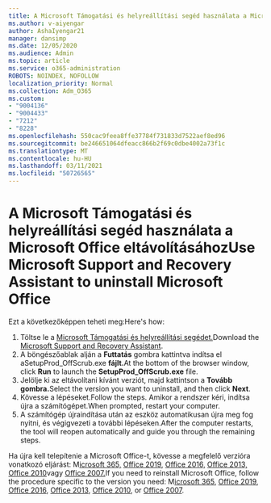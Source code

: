 ```yaml
---
title: A Microsoft Támogatási és helyreállítási segéd használata a Microsoft Office eltávolításához
ms.author: v-aiyengar
author: AshaIyengar21
manager: dansimp
ms.date: 12/05/2020
ms.audience: Admin
ms.topic: article
ms.service: o365-administration
ROBOTS: NOINDEX, NOFOLLOW
localization_priority: Normal
ms.collection: Adm_O365
ms.custom:
- "9004136"
- "9004433"
- "7212"
- "8228"
ms.openlocfilehash: 550cac9feea8ffe37784f731833d7522aef8ed96
ms.sourcegitcommit: be246651064dfeacc866b2f69c0dbe4002a73f1c
ms.translationtype: MT
ms.contentlocale: hu-HU
ms.lasthandoff: 03/11/2021
ms.locfileid: "50726565"
---
```

# <a name="use-microsoft-support-and-recovery-assistant-to-uninstall-microsoft-office"></a><span data-ttu-id="4df9b-102">A Microsoft Támogatási és helyreállítási segéd használata a Microsoft Office eltávolításához</span><span class="sxs-lookup"><span data-stu-id="4df9b-102">Use Microsoft Support and Recovery Assistant to uninstall Microsoft Office</span></span>

<span data-ttu-id="4df9b-103">Ezt a következőképpen teheti meg:</span><span class="sxs-lookup"><span data-stu-id="4df9b-103">Here's how:</span></span>

1. <span data-ttu-id="4df9b-104">Töltse le a [Microsoft Támogatási és helyreállítási segédet.](https://go.microsoft.com/fwlink/?linkid=2139122)</span><span class="sxs-lookup"><span data-stu-id="4df9b-104">Download the [Microsoft Support and Recovery Assistant](https://go.microsoft.com/fwlink/?linkid=2139122).</span></span>
1. <span data-ttu-id="4df9b-105">A böngészőablak alján a **Futtatás** gombra kattintva indítsa el aSetupProd_OffScrub.exe **fájlt.**</span><span class="sxs-lookup"><span data-stu-id="4df9b-105">At the bottom of the browser window, click **Run** to launch the **SetupProd_OffScrub.exe** file.</span></span>
1. <span data-ttu-id="4df9b-106">Jelölje ki az eltávolítani kívánt verziót, majd kattintson a **Tovább gombra.**</span><span class="sxs-lookup"><span data-stu-id="4df9b-106">Select the version you want to uninstall, and then click **Next**.</span></span>
1. <span data-ttu-id="4df9b-107">Kövesse a lépéseket.</span><span class="sxs-lookup"><span data-stu-id="4df9b-107">Follow the steps.</span></span> <span data-ttu-id="4df9b-108">Amikor a rendszer kéri, indítsa újra a számítógépet.</span><span class="sxs-lookup"><span data-stu-id="4df9b-108">When prompted, restart your computer.</span></span>
1. <span data-ttu-id="4df9b-109">A számítógép újraindítása után az eszköz automatikusan újra meg fog nyitni, és végigvezeti a további lépéseken.</span><span class="sxs-lookup"><span data-stu-id="4df9b-109">After the computer restarts, the tool will reopen automatically and guide you through the remaining steps.</span></span>

<span data-ttu-id="4df9b-110">Ha újra kell telepítenie a Microsoft Office-t, kövesse a megfelelő verzióra vonatkozó eljárást: M[icrosoft 365,](https://go.microsoft.com/fwlink/?linkid=2138843) [Office 2019,](https://go.microsoft.com/fwlink/?linkid=2138843) [Office 2016,](https://go.microsoft.com/fwlink/?linkid=2138919) [Office 2013,](https://go.microsoft.com/fwlink/?linkid=2138919) [Office 2010](https://go.microsoft.com/fwlink/?linkid=2139237)vagy [Office 2007.](https://go.microsoft.com/fwlink/?linkid=2138644)</span><span class="sxs-lookup"><span data-stu-id="4df9b-110">If you need to reinstall Microsoft Office, follow the procedure specific to the version you need: M[icrosoft 365](https://go.microsoft.com/fwlink/?linkid=2138843), [Office 2019](https://go.microsoft.com/fwlink/?linkid=2138843), [Office 2016](https://go.microsoft.com/fwlink/?linkid=2138919), [Office 2013](https://go.microsoft.com/fwlink/?linkid=2138919), [Office 2010](https://go.microsoft.com/fwlink/?linkid=2139237), or [Office 2007](https://go.microsoft.com/fwlink/?linkid=2138644).</span></span>